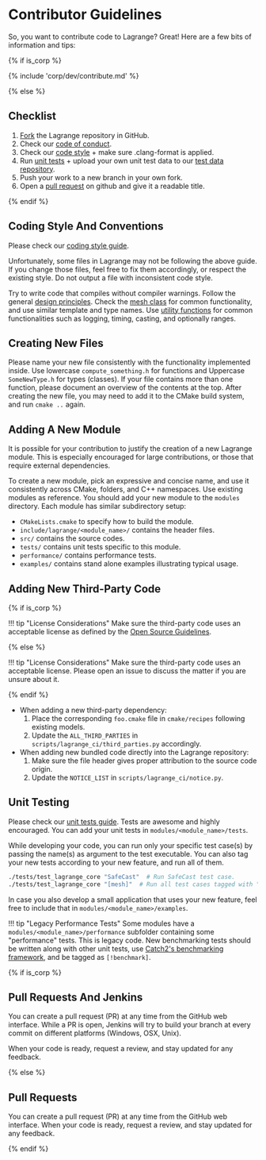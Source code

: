 # Contributor Guidelines

So, you want to contribute code to Lagrange? Great! Here are a few bits of information and tips:

{% if is_corp %}

{% include 'corp/dev/contribute.md' %}

{% else %}

## Checklist

1. [Fork](https://docs.github.com/en/get-started/quickstart/fork-a-repo) the Lagrange repository in
   GitHub.
2. Check our [code of conduct](https://github.com/adobe/lagrange/blob/main/CODE_OF_CONDUCT.md).
3. Check our [code style](code-style.md) + make sure .clang-format is applied.
4. Run [unit tests](unit-tests.md) + upload your own unit test data to our [test data
   repository](https://github.com/adobe/lagrange-test-data).
5. Push your work to a new branch in your own fork.
6. Open a [pull request](https://github.com/adobe/lagrange/pulls) on github and give it a readable
   title.

{% endif %}

## Coding Style And Conventions

Please check our [coding style guide](code-style.md).

Unfortunately, some files in Lagrange may not be following the above guide. If you change those
files, feel free to fix them accordingly, or respect the existing style. Do not output a file with
inconsistent code style.

Try to write code that compiles without compiler warnings. Follow the general [design
principles](../index.md). Check the [mesh class](../user/core/mesh.md) for common functionality, and
use similar template and type names. Use [utility functions](../user/core/general-utilities.md)
for common functionalities such as logging, timing, casting, and optionally ranges.

## Creating New Files

Please name your new file consistently with the functionality implemented inside. Use lowercase
`compute_something.h` for functions and Uppercase `SomeNewType.h` for types (classes). If your file
contains more than one function, please document an overview of the contents at the top. After
creating the new file, you may need to add it to the CMake build system, and run `cmake ..` again.

## Adding A New Module

It is possible for your contribution to justify the creation of a new Lagrange module. This is
especially encouraged for large contributions, or those that require external dependencies.

To create a new module, pick an expressive and concise name, and use it consistently across CMake,
folders, and C++ namespaces. Use existing modules as reference. You should add your new module to
the `modules` directory. Each module has similar subdirectory setup:

* `CMakeLists.cmake` to specify how to build the module.
* `include/lagrange/<module_name>/` contains the header files.
* `src/` contains the source codes.
* `tests/` contains unit tests specific to this module.
* `performance/` contains performance tests.
* `examples/` contains stand alone examples illustrating typical usage.

## Adding New Third-Party Code

{% if is_corp %}

!!! tip "License Considerations"
    Make sure the third-party code uses an acceptable license as defined by the [Open Source
    Guidelines](https://wiki.corp.adobe.com/display/legalwiki/Open+Source+Guidelines+for+use+in+Adobe+Products+and+Services).

{% else %}

!!! tip "License Considerations"
    Make sure the third-party code uses an acceptable license. Please open an issue to discuss the
    matter if you are unsure about it.

{% endif %}

- When adding a new third-party dependency:
    1. Place the corresponding `foo.cmake` file in `cmake/recipes` following existing models.
    2. Update the `ALL_THIRD_PARTIES` in `scripts/lagrange_ci/third_parties.py` accordingly.
- When adding new bundled code directly into the Lagrange repository:
    1. Make sure the file header gives proper attribution to the source code origin.
    2. Update the `NOTICE_LIST` in `scripts/lagrange_ci/notice.py`.

## Unit Testing

<!-- todo: a wiki page on why tests are awesome? Pretty sure we have material. @qzhou? -->
Please check our [unit tests guide](unit-tests.md). Tests are awesome and highly encouraged. You can
add your unit tests in `modules/<module_name>/tests`.

While developing your code, you can run only your specific test case(s) by passing the name(s) as
argument to the test executable. You can also tag your new tests according to your new feature, and
run all of them.

```sh
./tests/test_lagrange_core "SafeCast"  # Run SafeCast test case.
./tests/test_lagrange_core "[mesh]"  # Run all test cases tagged with "[mesh]"
```

In case you also develop a small application that uses your new feature, feel free to include that
in `modules/<module_name>/examples`.

!!! tip "Legacy Performance Tests"
    Some modules have a `modules/<module_name>/performance` subfolder containing some "performance"
    tests. This is legacy code. New benchmarking tests should be written along with other unit
    tests, use [Catch2's benchmarking
    framework](https://github.com/catchorg/Catch2/blob/devel/docs/benchmarks.md), and be tagged as
    `[!benchmark]`.

{% if is_corp %}

## Pull Requests And Jenkins

You can create a pull request (PR) at any time from the GitHub web interface. While a PR is open,
Jenkins will try to build your branch at every commit on different platforms (Windows, OSX, Unix).

When your code is ready, request a review, and stay updated for any feedback.

{% else %}

## Pull Requests

You can create a pull request (PR) at any time from the GitHub web interface. <!-- While a PR is open, GitHub Actions will try to build your branch at every commit on different platforms (Windows, OSX, Unix). -->
When your code is ready, request a review, and stay updated for any feedback.

{% endif %}
